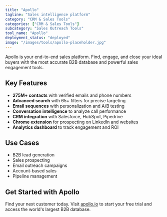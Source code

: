 ```yaml
---
title: "Apollo"
tagline: "Sales intelligence platform"
category: "CRM & Sales Tools"
categories: ["CRM & Sales Tools"]
subcategory: "Sales Outreach Tools"
tool_name: "Apollo"
deployment_status: "deployed"
image: "/images/tools/apollo-placeholder.jpg"
---
```

Apollo is your end-to-end sales platform. Find, engage, and close your ideal buyers with the most accurate B2B database and powerful sales engagement tools.

## Key Features

- **275M+ contacts** with verified emails and phone numbers
- **Advanced search** with 65+ filters for precise targeting
- **Email sequences** with personalization and A/B testing
- **Conversation intelligence** to analyze call performance
- **CRM integration** with Salesforce, HubSpot, Pipedrive
- **Chrome extension** for prospecting on LinkedIn and websites
- **Analytics dashboard** to track engagement and ROI

## Use Cases

- B2B lead generation
- Sales prospecting
- Email outreach campaigns
- Account-based sales
- Pipeline management

## Get Started with Apollo

Find your next customer today. Visit [apollo.io](https://www.apollo.io) to start your free trial and access the world's largest B2B database.